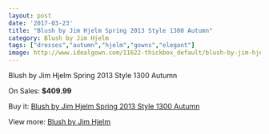 ```yaml
---
layout: post
date: '2017-03-23'
title: "Blush by Jim Hjelm Spring 2013 Style 1300 Autumn"
category: Blush by Jim Hjelm
tags: ["dresses","autumn","hjelm","gowns","elegant"]
image: http://www.idealgown.com/11622-thickbox_default/blush-by-jim-hjelm-spring-2013-style-1300-autumn.jpg
---
```

Blush by Jim Hjelm Spring 2013 Style 1300 Autumn

On Sales: **$409.99**
<a href="https://www.idealgown.com/en/blush-by-jim-hjelm/4733-blush-by-jim-hjelm-spring-2013-style-1300-autumn.html"><amp-img layout="responsive" width="600" height="600" src="//www.idealgown.com/11622-thickbox_default/blush-by-jim-hjelm-spring-2013-style-1300-autumn.jpg" alt="Blush by Jim Hjelm Spring 2013 Style 1300 Autumn 0" /></a>
<a href="https://www.idealgown.com/en/blush-by-jim-hjelm/4733-blush-by-jim-hjelm-spring-2013-style-1300-autumn.html"><amp-img layout="responsive" width="600" height="600" src="//www.idealgown.com/11623-thickbox_default/blush-by-jim-hjelm-spring-2013-style-1300-autumn.jpg" alt="Blush by Jim Hjelm Spring 2013 Style 1300 Autumn 1" /></a>
<a href="https://www.idealgown.com/en/blush-by-jim-hjelm/4733-blush-by-jim-hjelm-spring-2013-style-1300-autumn.html"><amp-img layout="responsive" width="600" height="600" src="//www.idealgown.com/11624-thickbox_default/blush-by-jim-hjelm-spring-2013-style-1300-autumn.jpg" alt="Blush by Jim Hjelm Spring 2013 Style 1300 Autumn 2" /></a>

Buy it: [Blush by Jim Hjelm Spring 2013 Style 1300 Autumn](https://www.idealgown.com/en/blush-by-jim-hjelm/4733-blush-by-jim-hjelm-spring-2013-style-1300-autumn.html "Blush by Jim Hjelm Spring 2013 Style 1300 Autumn")

View more: [Blush by Jim Hjelm](https://www.idealgown.com/en/58-blush-by-jim-hjelm "Blush by Jim Hjelm")